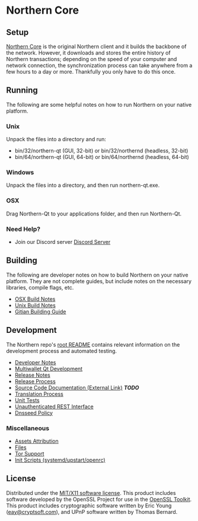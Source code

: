 Northern Core
=====================

Setup
---------------------
[Northern Core](https://www.nortcrypto.com) is the original Northern client and it builds the backbone of the network. However, it downloads and stores the entire history of Northern transactions; depending on the speed of your computer and network connection, the synchronization process can take anywhere from a few hours to a day or more. Thankfully you only have to do this once.

Running
---------------------
The following are some helpful notes on how to run Northern on your native platform.

### Unix

Unpack the files into a directory and run:

- bin/32/northern-qt (GUI, 32-bit) or bin/32/northernd (headless, 32-bit)
- bin/64/northern-qt (GUI, 64-bit) or bin/64/northernd (headless, 64-bit)

### Windows

Unpack the files into a directory, and then run northern-qt.exe.

### OSX

Drag Northern-Qt to your applications folder, and then run Northern-Qt.

### Need Help?

* Join our Discord server [Discord Server](https://discordapp.com/invite/9nzt37V)

Building
---------------------
The following are developer notes on how to build Northern on your native platform. They are not complete guides, but include notes on the necessary libraries, compile flags, etc.

- [OSX Build Notes](build-osx.md)
- [Unix Build Notes](build-unix.md)
- [Gitian Building Guide](gitian-building.md)

Development
---------------------
The Northern repo's [root README](https://github.com/northern/northern/blob/master/README.md) contains relevant information on the development process and automated testing.

- [Developer Notes](developer-notes.md)
- [Multiwallet Qt Development](multiwallet-qt.md)
- [Release Notes](release-notes.md)
- [Release Process](release-process.md)
- [Source Code Documentation (External Link)](https://dev.visucore.com/bitcoin/doxygen/) ***TODO***
- [Translation Process](translation_process.md)
- [Unit Tests](unit-tests.md)
- [Unauthenticated REST Interface](REST-interface.md)
- [Dnsseed Policy](dnsseed-policy.md)

### Miscellaneous
- [Assets Attribution](assets-attribution.md)
- [Files](files.md)
- [Tor Support](tor.md)
- [Init Scripts (systemd/upstart/openrc)](init.md)

License
---------------------
Distributed under the [MIT/X11 software license](http://www.opensource.org/licenses/mit-license.php).
This product includes software developed by the OpenSSL Project for use in the [OpenSSL Toolkit](https://www.openssl.org/). This product includes
cryptographic software written by Eric Young ([eay@cryptsoft.com](mailto:eay@cryptsoft.com)), and UPnP software written by Thomas Bernard.
